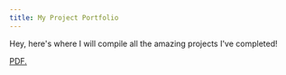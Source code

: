 ```yaml
---
title: My Project Portfolio
---
```



Hey, here's where I will compile all the amazing projects I've completed!

<a href="https://Latex Assignment.pdf" target="_blank">PDF.</a>
